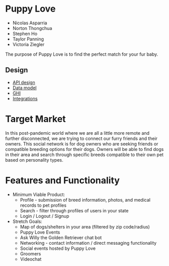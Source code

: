 # Puppy Love

* Nicolas Asparria 
* Norton Thongchua
* Stephen Ho
* Taylor Panning
* Victoria Ziegler

The purpose of Puppy Love is to find the perfect match for your fur baby.

## Design
* [API design](docs/apis.md)
* [Data model](docs/data-model.md)
* [GHI](docs/ghi.md)
* [Integrations](docs/integrations.md)

# Target Market
In this post-pandemic world where we are all a little more remote and further disconnected, we are trying to connect our furry friends and their owners. This social network is for dog owners who are seeking friends or compatible breeding options for their dogs. Owners will be able to find dogs in their area and search through specific breeds compatible to their own pet based on personality types.

# Features and Functionality
 * Minimum Viable Product:
    - Profile - submission of breed information, photos, and medical records to pet profiles
    - Search - filter through profiles of users in your state
    - Login / Logout / Signup 
 * Stretch Goals:
    - Map of dogs/shelters in your area (filtered by zip code/radius)
    - Puppy Love Events 
    - Ask Willy the Golden Retriever chat bot
    - Networking - contact information / direct messaging functionality
    - Social events hosted by Puppy Love
    - Groomers
    - Videochat
 
